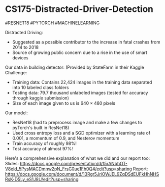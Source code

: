 # CS175-Distracted-Driver-Detection

#RESNET18 #PYTORCH #MACHINELEARNING

Distracted Driving:
- Suggested as a possible contributor to the increase in fatal crashes from 2014 to 2018 
- Source of growing public concern due to a rise in the use of smart devices

Our data in building detector: (Provided by StateFarm in their Kaggle Challenge: 
- Training data: Contains 22,424 images in the training data separated into 10 labeled class folders
- Testing data: 79.7 thousand unlabeled images (tested for accuracy through kaggle submission)
- Size of each image given to us is 640 × 480 pixels

Our model:
- ResNet18 (had to preprocess image and make a few changes to pyTorch's built in ResNet18)
- Used cross entropy loss and a SGD optimizer with a learning rate of 0.001, a momentum of 0.9, and Nesterov momentum
- Train accuracy of roughly 98%!
- Test accuracy of almost 97%!


Here's a comprehensive explanation of what we did and our report too:
Slides: https://docs.google.com/presentation/d/15rANbhOT-V8eld_5PysMACDmnw2pN_FrsG0ue1Fh0Q4/edit?usp=sharing
Report: https://docs.google.com/document/d/13Rgr5JriOWJEL9ZqDSdEUFkHhNHSRsK-D5Ly_eS1J8U/edit?usp=sharing